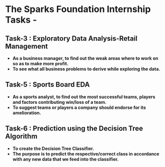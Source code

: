 # The Sparks Foundation Internship Tasks -

## **Task-3 : Exploratory Data Analysis-Retail Management**
        
* **As a business manager, to find out the weak areas where to work on so as to make more profit.**
* **To see what all business problems to derive while exploring the data.**

## **Task-5 : Sports Board EDA**
          
* **As a sports analyst, to find out the most successful teams, players and factors contributing win/loss of a team.**
* **To suggest teams or players a company should endorse for its amelioration.**

## **Task-6 : Prediction using the Decision Tree Algorithm**
          
* **To create the Decision Tree Classifier.**
* **The purpose is to predict the respective/correct class in accordance with any new data that we feed into the classifier.**
